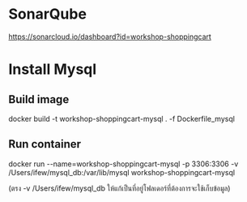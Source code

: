 # SonarQube
https://sonarcloud.io/dashboard?id=workshop-shoppingcart

# Install Mysql
## Build image
docker build -t workshop-shoppingcart-mysql . -f Dockerfile_mysql

## Run container
docker run --name=workshop-shoppingcart-mysql -p 3306:3306 -v /Users/ifew/mysql_db:/var/lib/mysql workshop-shoppingcart-mysql

(ตรง -v /Users/ifew/mysql_db ให้แก้เป็นที่อยู่โฟลเดอร์ที่ต้องการจะใช้เก็บข้อมูล)